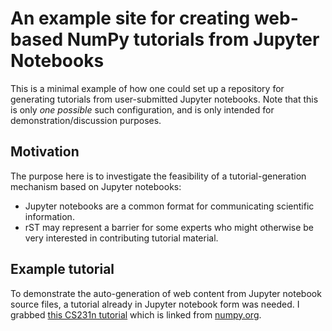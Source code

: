 # An example site for creating web-based NumPy tutorials from Jupyter Notebooks

This is a minimal example of how one could set up a repository for generating
tutorials from user-submitted Jupyter notebooks.
Note that this is only *one possible* such configuration, and is only 
intended for demonstration/discussion purposes.

## Motivation

The purpose here is to investigate the feasibility of a tutorial-generation
mechanism based on Jupyter notebooks:

 * Jupyter notebooks are a common format for communicating scientific
   information.
 * rST may represent a barrier for some experts who might otherwise be very
   interested in contributing tutorial material.

## Example tutorial

To demonstrate the auto-generation of web content from Jupyter notebook source
files, a tutorial already in Jupyter notebook form was needed. 
I grabbed [this CS231n tutorial][cs231] which is linked from [numpy.org][learn].

[cs231]: https://cs231n.github.io/python-numpy-tutorial/#numpy 
[learn]: https://numpy.org/learn/
